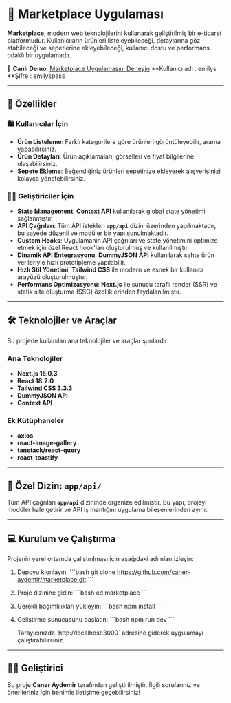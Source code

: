 # 🛒 Marketplace Uygulaması

**Marketplace**, modern web teknolojilerini kullanarak geliştirilmiş bir e-ticaret platformudur. Kullanıcıların ürünleri listeleyebileceği, detaylarına göz atabileceği ve sepetlerine ekleyebileceği, kullanıcı dostu ve performans odaklı bir uygulamadır.

🚀 **Canlı Demo**: [Marketplace Uygulamasını Deneyin](https://marketplace-d567.vercel.app)
**Kullanıcı adı : emilys
**Şifre : emilyspass


---

## 🎯 Özellikler

### 🛍️ Kullanıcılar İçin
- **Ürün Listeleme**: Farklı kategorilere göre ürünleri görüntüleyebilir, arama yapabilirsiniz.
- **Ürün Detayları**: Ürün açıklamaları, görselleri ve fiyat bilgilerine ulaşabilirsiniz.
- **Sepete Ekleme**: Beğendiğiniz ürünleri sepetinize ekleyerek alışverişinizi kolayca yönetebilirsiniz.

### 🧑‍💻 Geliştiriciler İçin
- **State Management**: **Context API** kullanılarak global state yönetimi sağlanmıştır.
- **API Çağrıları**: Tüm API istekleri **`app/api`** dizini üzerinden yapılmaktadır, bu sayede düzenli ve modüler bir yapı sunulmaktadır.
- **Custom Hooks**: Uygulamanın API çağrıları ve state yönetimini optimize etmek için özel React hook'ları oluşturulmuş ve kullanılmıştır.
- **Dinamik API Entegrasyonu**: **DummyJSON API** kullanılarak sahte ürün verileriyle hızlı prototipleme yapılabilir.
- **Hızlı Stil Yönetimi**: **Tailwind CSS** ile modern ve esnek bir kullanıcı arayüzü oluşturulmuştur.
- **Performans Optimizasyonu**: **Next.js** ile sunucu taraflı render (SSR) ve statik site oluşturma (SSG) özelliklerinden faydalanılmıştır.

---

## 🛠️ Teknolojiler ve Araçlar

Bu projede kullanılan ana teknolojiler ve araçlar şunlardır:

### Ana Teknolojiler
- **Next.js 15.0.3**
- **React 18.2.0**
- **Tailwind CSS 3.3.3**
- **DummyJSON API**
- **Context API**

### Ek Kütüphaneler
- **axios**
- **react-image-gallery**
- **tanstack/react-query**
- **react-toastify**

---

## 📌 Özel Dizin: `app/api/`

Tüm API çağrıları **`app/api`** dizininde organize edilmiştir. Bu yapı, projeyi modüler hale getirir ve API iş mantığını uygulama bileşenlerinden ayırır.

---

## 💻 Kurulum ve Çalıştırma

Projenin yerel ortamda çalıştırılması için aşağıdaki adımları izleyin:

1. Depoyu klonlayın:
   \`\`\`bash
   git clone https://github.com/caner-aydemir/marketplace.git
   \`\`\`

2. Proje dizinine gidin:
   \`\`\`bash
   cd marketplace
   \`\`\`

3. Gerekli bağımlılıkları yükleyin:
   \`\`\`bash
   npm install
   \`\`\`

4. Geliştirme sunucusunu başlatın:
   \`\`\`bash
   npm run dev
   \`\`\`

   Tarayıcınızda \`http://localhost:3000\` adresine giderek uygulamayı çalıştırabilirsiniz.

---

## 👩‍💻 Geliştirici

Bu proje **Caner Aydemir** tarafından geliştirilmiştir. İlgili sorularınız ve önerileriniz için benimle iletişime geçebilirsiniz!
